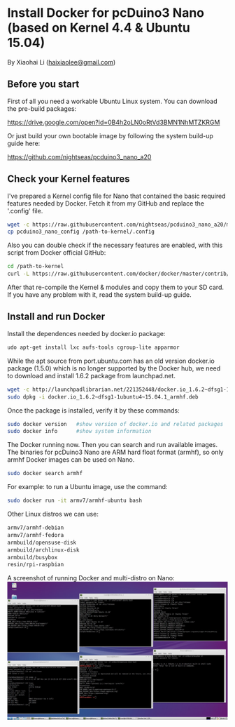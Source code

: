 # Install Docker for pcDuino3 Nano (based on Kernel 4.4 & Ubuntu 15.04)

By Xiaohai Li (haixiaolee@gmail.com)

## Before you start
First of all you need a workable Ubuntu Linux system. You can download the pre-build packages:

https://drive.google.com/open?id=0B4h2oLN0oRtVd3BMN1NhMTZKRGM

Or just build your own bootable image by following the system build-up guide here:

https://github.com/nightseas/pcduino3_nano_a20

## Check your Kernel features

I've prepared a Kernel config file for Nano that contained the basic required features needed by Docker. Fetch it from my GitHub and replace the '.config' file.

```sh
wget -c https://raw.githubusercontent.com/nightseas/pcduino3_nano_a20/master/kernel/pcduino3_nano_config
cp pcduino3_nano_config /path-to-kernel/.config
```

Also you can double check if the necessary features are enabled, with this script from Docker official GitHub:

```sh
cd /path-to-kernel
curl -L https://raw.githubusercontent.com/docker/docker/master/contrib/check-config.sh | /bin/bash /dev/stdin .config
```

After that re-compile the Kernel & modules and copy them to your SD card. If you have any problem with it, read the system build-up guide.

## Install and run Docker

Install the dependences needed by docker.io package:
```sh
udo apt-get install lxc aufs-tools cgroup-lite apparmor
```

While the apt source from port.ubuntu.com has an old version docker.io package (1.5.0) which is no longer supported by the Docker hub, we need to download and install 1.6.2 package from launchpad.net.
```sh
wget -c http://launchpadlibrarian.net/221352448/docker.io_1.6.2~dfsg1-1ubuntu4~15.04.1_armhf.deb
sudo dpkg -i docker.io_1.6.2~dfsg1-1ubuntu4~15.04.1_armhf.deb
```

Once the package is installed, verify it by these commands:

```sh
sudo docker version   #show version of docker.io and related packages
sudo docker info      #show system information 
```

The Docker running now. Then you can search and run available images. The binaries for pcDuino3 Nano are ARM hard float format (armhf), so only armhf Docker images can be used on Nano.

```sh
sudo docker search armhf
```

For example: to run a Ubuntu image, use the command:

```sh
sudo docker run -it armv7/armhf-ubuntu bash
```

Other Linux distros we can use:
```sh
armv7/armhf-debian
armv7/armhf-fedora
armbuild/opensuse-disk 
armbuild/archlinux-disk 
armbuild/busybox
resin/rpi-raspbian
```

A screenshot of running Docker and multi-distro on Nano:
![Dockor on Nano](https://raw.githubusercontent.com/nightseas/pcduino3_nano_a20/master/doc/nano_docker_multi_distro.jpg)

